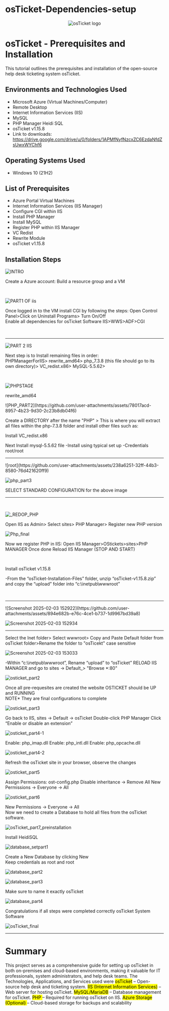 # osTicket-Dependencies-setup 


<p align="center">
<img src="https://i.imgur.com/Clzj7Xs.png" alt="osTicket logo"/>
</p>

<h1>osTicket - Prerequisites and Installation</h1>
This tutorial outlines the prerequisites and installation of the open-source help desk ticketing system osTicket.<br />

<h2>Environments and Technologies Used</h2>

- Microsoft Azure (Virtual Machines/Computer)
- Remote Desktop
- Internet Information Services (IIS)
- MySQL
- PHP Manager
 Heidi SQL
- osTicket v1.15.8
- Link to downloads: https://drive.google.com/drive/u/0/folders/1APMfNyfNzcxZC6EzdaNfdZsUwxWYChf6

<h2>Operating Systems Used </h2>

- Windows 10</b> (21H2)

<h2>List of Prerequisites</h2>

- Azure Portal Virtual Machines 
- Internet Information Services (IIS Manager)
- Configure CGI within IIS 
- Install PHP Manager
- Install MySQL 
- Register PHP within IIS Manager
- VC Redist
- Rewrite Module
- osTicket v1.15.8

<h2>Installation Steps</h2>


![INTRO](https://github.com/user-attachments/assets/35e46185-3daa-46ce-8a42-b57647ae2bb1)

<p>
Create a Azure account: Build a resource group and a VM
</p>
<br />

![PART1 OF iis](https://github.com/user-attachments/assets/24750683-0f02-4ef7-9a9b-f65e58a0ba1a)


<p>
Once logged in to the VM install CGI by following the steps: Open Control Panel>Click on Uninstall Programs> Turn On/Off
  <br/>
Enable all dependencies for osTicket Software IIS>WWS>ADF>CGI
</p>

<br /> <hr>

![PART 2 IIS](https://github.com/user-attachments/assets/0240ff01-6a1b-40a7-b4f9-d6a767895cfd)


<p>
Next step is to Install remaining files in order:
<br />
PHPManagerForIIS> rewrite_amd64> php_7.3.8 (this file should go to its own directory)> VC_redist.x86> MySQL-5.5.62>
</p>
<br />

![PHPSTAGE](https://github.com/user-attachments/assets/d2533178-7eb0-4d85-af9b-cb88c76c0948)


<p>rewrite_amd64</p>
![PHP_PART2](https://github.com/user-attachments/assets/78017acd-8957-4b23-9d30-2c23b8db04f6)

<p>
  
Create a DIRECTORY after the name "PHP" > This is where you will extract all files within the php-7.3.8 folder and install other files such as:

Install VC_redist.x86

Next Install mysql-5.5.62 file
  -Install using typical set up
  -Credentials root/root
</p>
<hr>
![root](https://github.com/user-attachments/assets/238a6251-32ff-44b3-8580-76d421620ff9)

<br />

![php_part3](https://github.com/user-attachments/assets/6c44851f-49bd-435d-b324-2169adb043a9)

<p>SELECT STANDARD CONFIGURATION for the above image</p>
<hr>
<br />

![_REDOP_PHP](https://github.com/user-attachments/assets/f0f91c58-dd69-4a6f-baf5-ce3e41988edc)

<p>Open IIS as Admin> Select sites> PHP Manager> Register new PHP version</p>

![Php_final](https://github.com/user-attachments/assets/fa10ebcb-efc0-421d-9c3c-24cbd69420f2)

<p> Now we register PHP in IIS:
  Open IIS Manager>OStickets>sites>PHP MANAGER
  Once done Reload IIS Manager (STOP AND START)
</p>
<br />
<p> Install osTicket v1.15.8<p/>
<p>-From the “osTicket-Installation-Files” folder, unzip “osTicket-v1.15.8.zip” and copy the “upload” folder into “c:\inetpub\wwwroot”<p/>
<br />
<hr>
![Screenshot 2025-02-03 152922](https://github.com/user-attachments/assets/894e682b-e76c-4ce1-b737-1d9967bd39a8)

![Screenshot 2025-02-03 152934](https://github.com/user-attachments/assets/e72ee558-e1ce-4ecc-878b-158601e35c00)

<hr>

<p>Select the Inet folder> Select wwwroot> Copy and Paste Default folder from osTicket folder>Rename the folder to "osTicekt" case sensitive</p>

![Screenshot 2025-02-03 153033](https://github.com/user-attachments/assets/36136313-afd3-4bae-a65b-d873fa1effd6)


<p>
-Within “c:\inetpub\wwwroot”, Rename “upload” to “osTicket”
RELOAD IIS MANAGER and go to sites -> Default_> "Browse *:80"
</p>

![osticket_part2](https://github.com/user-attachments/assets/fbf8d994-5e2b-4f9c-b92a-d784144f701c)

<p>Once all pre-requesites are created the website OSTICKET should be UP and RUNNING
<br />
NOTE* They are final configurations to complete
</p>

![osticket_part3](https://github.com/user-attachments/assets/f38e4cbf-d481-4a7a-88c7-626ea6bbaa2c)


<p>
Go back to IIS, sites -> Default -> osTicket
Double-click PHP Manager
Click “Enable or disable an extension”
</p>

![osticket_part4-1](https://github.com/user-attachments/assets/c32797dd-15f2-4c86-8568-9e4f02fc1de2)


<p>
Enable: php_imap.dll
Enable: php_intl.dll
Enable: php_opcache.dll
</p>

![osticket_part4-2](https://github.com/user-attachments/assets/43c10cf9-7986-4d98-ba15-04146f462008)

<p> 
Refresh the osTicket site in your browser, observe the changes

</p>

![osticket_part5](https://github.com/user-attachments/assets/1747c82a-0510-4de7-9cb2-9ebb10fb4fd6)


<p>Assign Permissions: ost-config.php
Disable inheritance -> Remove All
New Permissions -> Everyone -> All</p>

![osticket_part6](https://github.com/user-attachments/assets/e16a633c-3867-4596-bdf0-183dc468d1fe)


<p>New Permissions -> Everyone -> All
<br /> 
Now we need to create a Database to hold all files from the osTicket software.

</p>

![osTicket_part7_preinstallation](https://github.com/user-attachments/assets/6e1c1d45-392d-48b4-9598-ce3b218f2de0)


<p>Install HeidiSQL</p>


![database_setpart1](https://github.com/user-attachments/assets/6aa0adf0-893b-418f-b115-1997ada6f886)


<p>Create a New Database by clicking New 
<br/> 
Keep credentials as root and root</p>

![database_part2](https://github.com/user-attachments/assets/71bc84b1-5090-462d-8c10-ffc39d0acaf0)

![database_part3](https://github.com/user-attachments/assets/a0c1d2e3-4a5c-4f13-a70e-b7287eb0b851)

<p>Make sure to name it exactly osTicket</p>

![database_part4](https://github.com/user-attachments/assets/b07c2c6a-539c-4d3a-b20f-1558aeac4fef)

<p>Congratulations if all steps were completed correctly osTicket System Software</p>

![osTicket_final](https://github.com/user-attachments/assets/2f61c2c6-c97b-4c0e-98d2-4482499df896)

<hr>
<h1>Summary</h1>
<p>This project serves as a comprehensive guide for setting up osTicket in both on-premises and cloud-based environments, making it valuable for IT professionals, system administrators, and help desk teams. The Technologies, Applications, and Services used were
<mark>osTicket</mark> – Open-source help desk and ticketing system.
<mark>IIS (Internet Information Services)</mark> – Web server for hosting osTicket.
<mark>MySQL/MariaDB</mark> – Database management for osTicket.
<mark>PHP </mark>– Required for running osTicket on IIS.
<mark>Azure Storage (Optional) </mark> – Cloud-based storage for backups and scalability
<br/>




</p></P>
